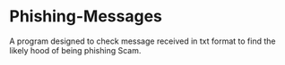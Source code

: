 # Phishing-Messages
A program designed to check message received in txt format to find the likely hood of being phishing Scam.
